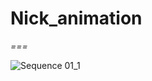 # Nick_animation
*===*

![Sequence 01_1](https://user-images.githubusercontent.com/62830326/209465767-3284ed93-577d-48c5-8223-d96b8e201d0d.gif)

